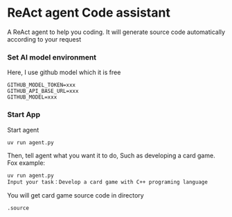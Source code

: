 # ReAct agent Code assistant

A ReAct agent to help you coding. It will generate source code automatically according to your request

### Set AI model environment

Here, I use github model which it is free

```
GITHUB_MODEL_TOKEN=xxx
GITHUB_API_BASE_URL=xxx
GITHUB_MODEL=xxx
```

### Start App

Start agent

```bash
uv run agent.py
```

Then, tell agent what you want it to do, Such as developing a card game.
Fox example:

```bash
uv run agent.py
Input your task：Develop a card game with C++ programing language

```

You will get card game source code in directory

```bash
.source
```

